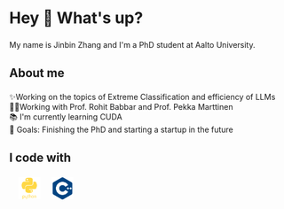 <h1 align="left">Hey 👋 What's up?</h1>

###

<p align="left">My name is Jinbin Zhang and I'm a PhD student at Aalto University.</p>

###

<h2 align="left">About me</h2>

###

<p align="left">
  ✨Working on the topics of Extreme Classification and efficiency of LLMs <br>
  🧑‍💻Working with Prof. Rohit Babbar and Prof. Pekka Marttinen <br>
  📚 I'm currently learning CUDA <br>
  🎯 Goals: Finishing the PhD and starting a startup in the future<br></p>

###

<h2 align="left">I code with</h2>

###

<div align="left">
  <img width="12" />
  <img src="https://github.com/devicons/devicon/blob/v2.16.0/icons/python/python-plain-wordmark.svg" height="40" alt="python logo"  />
  <img width="12" />
  <img src="https://github.com/devicons/devicon/blob/v2.16.0/icons/cplusplus/cplusplus-plain.svg" height="40" alt="c++ logo"  />
</div>

###
